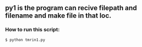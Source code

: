 ## py1 is the program can recive filepath and filename and make file in that loc.
### How to run this script:
```
$ python tmrin1.py
```
